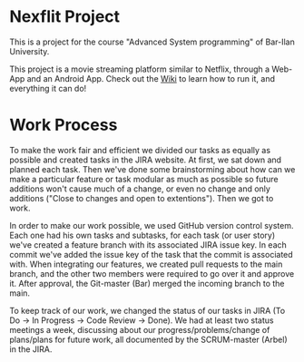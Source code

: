 # Nexflit Project
This is a project for the course "Advanced System programming" of Bar-Ilan University.

This project is a movie streaming platform similar to Netflix, through a Web-App and an Android App.
Check out the [Wiki](Wiki) to learn how to run it, and everything it can do!

# Work Process
To make the work fair and efficient we divided our tasks as equally as possible and created tasks in the JIRA website. At first, we sat down and planned each task. Then we've done some brainstorming about how can we make a particular feature or task modular as much as possible so future additions won't cause much of a change, or even no change and only additions ("Close to changes and open to extentions"). Then we got to work.

In order to make our work possible, we used GitHub version control system. Each one had his own tasks and subtasks, for each task (or user story) we've created a feature branch with its associated JIRA issue key. In each commit we've added the issue key of the task that the commit is associated with.
When integrating our features, we created pull requests to the main branch, and the other two members were required to go over it and approve it. After approval, the Git-master (Bar) merged the incoming branch to the main.

To keep track of our work, we changed the status of our tasks in JIRA (To Do -> In Progress -> Code Review -> Done). We had at least two status meetings a week, discussing about our progress/problems/change of plans/plans for future work, all documented by the SCRUM-master (Arbel) in the JIRA.